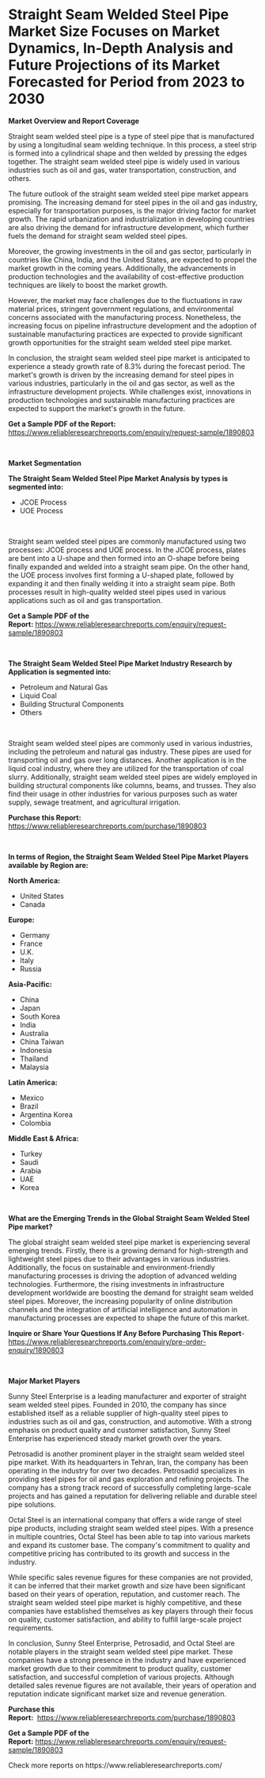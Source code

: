 <p><h1>Straight Seam Welded Steel Pipe Market Size Focuses on Market Dynamics, In-Depth Analysis and Future Projections of its Market Forecasted for Period from 2023 to 2030</h1></p><p><strong>Market Overview and Report Coverage</strong></p>
<p><p>Straight seam welded steel pipe is a type of steel pipe that is manufactured by using a longitudinal seam welding technique. In this process, a steel strip is formed into a cylindrical shape and then welded by pressing the edges together. The straight seam welded steel pipe is widely used in various industries such as oil and gas, water transportation, construction, and others.</p><p>The future outlook of the straight seam welded steel pipe market appears promising. The increasing demand for steel pipes in the oil and gas industry, especially for transportation purposes, is the major driving factor for market growth. The rapid urbanization and industrialization in developing countries are also driving the demand for infrastructure development, which further fuels the demand for straight seam welded steel pipes.</p><p>Moreover, the growing investments in the oil and gas sector, particularly in countries like China, India, and the United States, are expected to propel the market growth in the coming years. Additionally, the advancements in production technologies and the availability of cost-effective production techniques are likely to boost the market growth.</p><p>However, the market may face challenges due to the fluctuations in raw material prices, stringent government regulations, and environmental concerns associated with the manufacturing process. Nonetheless, the increasing focus on pipeline infrastructure development and the adoption of sustainable manufacturing practices are expected to provide significant growth opportunities for the straight seam welded steel pipe market.</p><p>In conclusion, the straight seam welded steel pipe market is anticipated to experience a steady growth rate of 8.3% during the forecast period. The market's growth is driven by the increasing demand for steel pipes in various industries, particularly in the oil and gas sector, as well as the infrastructure development projects. While challenges exist, innovations in production technologies and sustainable manufacturing practices are expected to support the market's growth in the future.</p></p>
<p><strong>Get a Sample PDF of the Report:</strong> <a href="https://www.reliableresearchreports.com/enquiry/request-sample/1890803">https://www.reliableresearchreports.com/enquiry/request-sample/1890803</a></p>
<p>&nbsp;</p>
<p><strong>Market Segmentation</strong></p>
<p><strong>The Straight Seam Welded Steel Pipe Market Analysis by types is segmented into:</strong></p>
<p><ul><li>JCOE Process</li><li>UOE Process</li></ul></p>
<p>&nbsp;</p>
<p><p>Straight seam welded steel pipes are commonly manufactured using two processes: JCOE process and UOE process. In the JCOE process, plates are bent into a U-shape and then formed into an O-shape before being finally expanded and welded into a straight seam pipe. On the other hand, the UOE process involves first forming a U-shaped plate, followed by expanding it and then finally welding it into a straight seam pipe. Both processes result in high-quality welded steel pipes used in various applications such as oil and gas transportation.</p></p>
<p><strong>Get a Sample PDF of the Report:</strong>&nbsp;<a href="https://www.reliableresearchreports.com/enquiry/request-sample/1890803">https://www.reliableresearchreports.com/enquiry/request-sample/1890803</a></p>
<p>&nbsp;</p>
<p><strong>The Straight Seam Welded Steel Pipe Market Industry Research by Application is segmented into:</strong></p>
<p><ul><li>Petroleum and Natural Gas</li><li>Liquid Coal</li><li>Building Structural Components</li><li>Others</li></ul></p>
<p>&nbsp;</p>
<p><p>Straight seam welded steel pipes are commonly used in various industries, including the petroleum and natural gas industry. These pipes are used for transporting oil and gas over long distances. Another application is in the liquid coal industry, where they are utilized for the transportation of coal slurry. Additionally, straight seam welded steel pipes are widely employed in building structural components like columns, beams, and trusses. They also find their usage in other industries for various purposes such as water supply, sewage treatment, and agricultural irrigation.</p></p>
<p><strong>Purchase this Report:</strong>&nbsp; <a href="https://www.reliableresearchreports.com/purchase/1890803">https://www.reliableresearchreports.com/purchase/1890803</a></p>
<p>&nbsp;</p>
<p><strong>In terms of Region, the Straight Seam Welded Steel Pipe Market Players available by Region are:</strong></p>
<p>
    <p> <strong> North America: </strong>
        <ul>
            <li>United States</li>
            <li>Canada</li>
        </ul>
        </p> 
    <p> <strong> Europe: </strong>
        <ul>
            <li>Germany</li>
            <li>France</li>
            <li>U.K.</li>
            <li>Italy</li>
            <li>Russia</li>
        </ul>
        </p> 
    <p> <strong> Asia-Pacific: </strong>
        <ul>
            <li>China</li>
            <li>Japan</li>
            <li>South Korea</li>
            <li>India</li>
            <li>Australia</li>
            <li>China Taiwan</li>
            <li>Indonesia</li>
            <li>Thailand</li>
            <li>Malaysia</li>
        </ul>
        </p> 
    <p> <strong> Latin America: </strong>
        <ul>
            <li>Mexico</li>
            <li>Brazil</li>
            <li>Argentina Korea</li>
            <li>Colombia</li>
        </ul>
        </p> 
    <p> <strong> Middle East & Africa: </strong>
        <ul>
            <li>Turkey</li>
            <li>Saudi</li>
            <li>Arabia</li>
            <li>UAE</li>
            <li>Korea</li>
        </ul>
    </p>
    </p>
<p>&nbsp;</p>
<p><strong>What are the Emerging Trends in the Global Straight Seam Welded Steel Pipe market?</strong></p>
<p><p>The global straight seam welded steel pipe market is experiencing several emerging trends. Firstly, there is a growing demand for high-strength and lightweight steel pipes due to their advantages in various industries. Additionally, the focus on sustainable and environment-friendly manufacturing processes is driving the adoption of advanced welding technologies. Furthermore, the rising investments in infrastructure development worldwide are boosting the demand for straight seam welded steel pipes. Moreover, the increasing popularity of online distribution channels and the integration of artificial intelligence and automation in manufacturing processes are expected to shape the future of this market.</p></p>
<p><strong>Inquire or Share Your Questions If Any Before Purchasing This Report</strong>- <a href="https://www.reliableresearchreports.com/enquiry/pre-order-enquiry/1890803">https://www.reliableresearchreports.com/enquiry/pre-order-enquiry/1890803</a></p>
<p>&nbsp;</p>
<p><strong>Major Market Players</strong></p>
<p><p>Sunny Steel Enterprise is a leading manufacturer and exporter of straight seam welded steel pipes. Founded in 2010, the company has since established itself as a reliable supplier of high-quality steel pipes to industries such as oil and gas, construction, and automotive. With a strong emphasis on product quality and customer satisfaction, Sunny Steel Enterprise has experienced steady market growth over the years.</p><p>Petrosadid is another prominent player in the straight seam welded steel pipe market. With its headquarters in Tehran, Iran, the company has been operating in the industry for over two decades. Petrosadid specializes in providing steel pipes for oil and gas exploration and refining projects. The company has a strong track record of successfully completing large-scale projects and has gained a reputation for delivering reliable and durable steel pipe solutions.</p><p>Octal Steel is an international company that offers a wide range of steel pipe products, including straight seam welded steel pipes. With a presence in multiple countries, Octal Steel has been able to tap into various markets and expand its customer base. The company's commitment to quality and competitive pricing has contributed to its growth and success in the industry.</p><p>While specific sales revenue figures for these companies are not provided, it can be inferred that their market growth and size have been significant based on their years of operation, reputation, and customer reach. The straight seam welded steel pipe market is highly competitive, and these companies have established themselves as key players through their focus on quality, customer satisfaction, and ability to fulfill large-scale project requirements.</p><p>In conclusion, Sunny Steel Enterprise, Petrosadid, and Octal Steel are notable players in the straight seam welded steel pipe market. These companies have a strong presence in the industry and have experienced market growth due to their commitment to product quality, customer satisfaction, and successful completion of various projects. Although detailed sales revenue figures are not available, their years of operation and reputation indicate significant market size and revenue generation.</p></p>
<p><strong>Purchase this Report:</strong>&nbsp;&nbsp;<a href="https://www.reliableresearchreports.com/purchase/1890803">https://www.reliableresearchreports.com/purchase/1890803</a></p>
<p></p>
<p><strong>Get a Sample PDF of the Report:</strong>&nbsp;<a href="https://www.reliableresearchreports.com/enquiry/request-sample/1890803">https://www.reliableresearchreports.com/enquiry/request-sample/1890803</a></p>
<p>Check more reports on https://www.reliableresearchreports.com/</p>